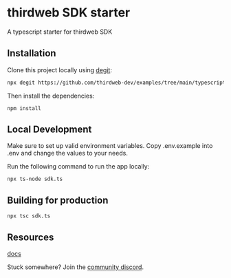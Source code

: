 # thirdweb SDK starter

A typescript starter for thirdweb SDK

## Installation

Clone this project locally using [degit](https://npmjs.org/package/degit):

```bash
npx degit https://github.com/thirdweb-dev/examples/tree/main/typescript/typescript-sdk
```

Then install the dependencies:

```
npm install
```

## Local Development

Make sure to set up valid environment variables. Copy .env.example into .env and change the values to your needs.

Run the following command to run the app locally:

```
npx ts-node sdk.ts
```


## Building for production



```
npx tsc sdk.ts
```

## Resources

[docs](https://docs.thirdweb.com/typescript)


Stuck somewhere? Join the [community discord](https://discord.gg/thirdweb).